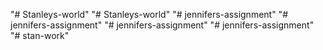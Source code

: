 "# Stanleys-world" 
"# Stanleys-world" 
"# jennifers-assignment" 
"# jennifers-assignment" 
"# jennifers-assignment" 
"# jennifers-assignment" 
"# stan-work" 
